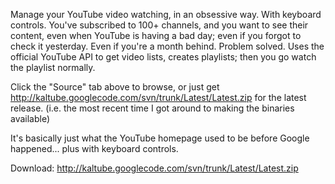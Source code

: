 Manage your YouTube video watching, in an obsessive way. With keyboard controls. You've subscribed to 100+ channels, and you want to see their content, even when YouTube is having a bad day; even if you forgot to check it yesterday. Even if you're a month behind. Problem solved. Uses the official YouTube API to get video lists, creates playlists; then you go watch the playlist normally.

Click the "Source" tab above to browse, or just get http://kaltube.googlecode.com/svn/trunk/Latest/Latest.zip for the latest release. (i.e. the most recent time I got around to making the binaries available)

It's basically just what the YouTube homepage used to be before Google happened... plus with keyboard controls.

Download: http://kaltube.googlecode.com/svn/trunk/Latest/Latest.zip